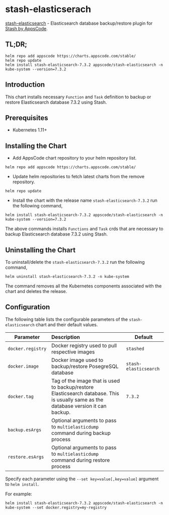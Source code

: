 # stash-elasticserach

[stash-elasticsearch](https://github.com/stashed/stash-elasticsearch) - Elasticsearch database backup/restore plugin for [Stash by AppsCode](https://appscode.com/products/stash/).

## TL;DR;

```console
helm repo add appscode https://charts.appscode.com/stable/
helm repo update
helm install stash-elasticsearch-7.3.2 appscode/stash-elasticsearch -n kube-system --version=7.3.2
```

## Introduction

This chart installs necessary `Function` and `Task` definition to backup or restore Elasticsearch database 7.3.2 using Stash.

## Prerequisites

- Kubernetes 1.11+

## Installing the Chart

- Add AppsCode chart repository to your helm repository list.

```console
helm repo add appscode https://charts.appscode.com/stable/
```

- Update helm repositories to fetch latest charts from the remove repository.

```console
helm repo update
```

- Install the chart with the release name `stash-elasticsearch-7.3.2` run the following command,

```console
helm install stash-elasticsearch-7.3.2 appscode/stash-elasticsearch -n kube-system --version=7.3.2
```

The above commands installs `Functions` and `Task` crds that are necessary to backup Elasticsearch database 7.3.2 using Stash.

## Uninstalling the Chart

To uninstall/delete the `stash-elasticsearch-7.3.2` run the following command,

```console
helm uninstall stash-elasticsearch-7.3.2 -n kube-system
```

The command removes all the Kubernetes components associated with the chart and deletes the release.

## Configuration

The following table lists the configurable parameters of the `stash-elasticsearch` chart and their default values.

| Parameter         | Description                                                                                                                         | Default               |
| ----------------- | :---------------------------------------------------------------------------------------------------------------------------------- | --------------------- |
| `docker.registry` | Docker registry used to pull respective images                                                                                      | `stashed`             |
| `docker.image`    | Docker image used to backup/restore PosegreSQL database                                                                             | `stash-elasticsearch` |
| `docker.tag`      | Tag of the image that is used to backup/restore Elasticsearch database. This is usually same as the database version it can backup. | `7.3.2`               |
| `backup.esArgs`   | Optional arguments to pass to `multielasticdump` command  during backup process                                                     |                       |
| `restore.esArgs`  | Optional arguments to pass to `multielasticdump` command during restore process                                                     |                       |

Specify each parameter using the `--set key=value[,key=value]` argument to `helm install`.

For example:

```console
helm install stash-elasticsearch-7.3.2 appscode/stash-elasticsearch -n kube-system --set docker.registry=my-registry
```
